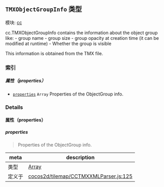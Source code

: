 ## `TMXObjectGroupInfo` 类型



模块: [cc](../modules/cc.md)


<p>cc.TMXObjectGroupInfo contains the information about the object group like:
- group name
- group size
- group opacity at creation time (it can be modified at runtime)
- Whether the group is visible

This information is obtained from the TMX file.</p>



### 索引

##### 属性（properties）

  - [`properties`](#properties) `Array` Properties of the ObjectGroup info.





### Details


#### 属性（properties）


##### properties

> Properties of the ObjectGroup info.

| meta | description |
|------|-------------|
| 类型 | <a href="https://developer.mozilla.org/en/JavaScript/Reference/Global_Objects/Array" class="crosslink external" target="_blank">Array</a> |
| 定义于 | [cocos2d/tilemap/CCTMXXMLParser.js:125](https://github.com/cocos-creator/engine/blob/2fda22be5638065a190bc4c97da6548631319aba/cocos2d/tilemap/CCTMXXMLParser.js#L125) |






